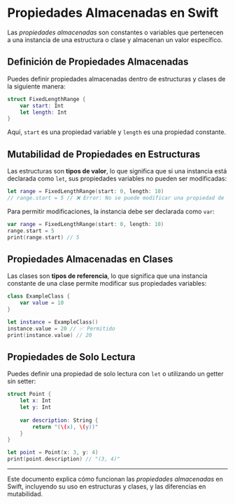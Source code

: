 # Propiedades Almacenadas en Swift

Las *propiedades almacenadas* son constantes o variables que pertenecen a una instancia de una estructura o clase y almacenan un valor específico.

## Definición de Propiedades Almacenadas

Puedes definir propiedades almacenadas dentro de estructuras y clases de la siguiente manera:

```swift
struct FixedLengthRange {
    var start: Int
    let length: Int
}
```

Aquí, `start` es una propiedad variable y `length` es una propiedad constante.

## Mutabilidad de Propiedades en Estructuras

Las estructuras son **tipos de valor**, lo que significa que si una instancia está declarada como `let`, sus propiedades variables no pueden ser modificadas:

```swift
let range = FixedLengthRange(start: 0, length: 10)
// range.start = 5 // ❌ Error: No se puede modificar una propiedad de una estructura constante
```

Para permitir modificaciones, la instancia debe ser declarada como `var`:

```swift
var range = FixedLengthRange(start: 0, length: 10)
range.start = 5
print(range.start) // 5
```

## Propiedades Almacenadas en Clases

Las clases son **tipos de referencia**, lo que significa que una instancia constante de una clase permite modificar sus propiedades variables:

```swift
class ExampleClass {
    var value = 10
}

let instance = ExampleClass()
instance.value = 20 // ✅ Permitido
print(instance.value) // 20
```

## Propiedades de Solo Lectura

Puedes definir una propiedad de solo lectura con `let` o utilizando un getter sin setter:

```swift
struct Point {
    let x: Int
    let y: Int
    
    var description: String {
        return "(\(x), \(y))"
    }
}

let point = Point(x: 3, y: 4)
print(point.description) // "(3, 4)"
```

---

Este documento explica cómo funcionan las *propiedades almacenadas* en Swift, incluyendo su uso en estructuras y clases, y las diferencias en mutabilidad.
